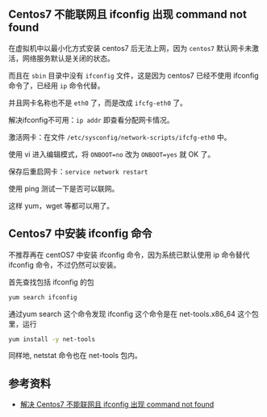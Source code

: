 <a name="eca58095"></a>
## Centos7 不能联网且 ifconfig 出现 command not found

在虚拟机中以最小化方式安装 centos7 后无法上网，因为 `centos7` 默认网卡未激活，网络服务默认是关闭的状态。

而且在 `sbin` 目录中没有 `ifconfig` 文件，这是因为 centos7 已经不使用 ifconfig 命令了，已经用 `ip` 命令代替。

并且网卡名称也不是 `eth0` 了，而是改成 `ifcfg-eth0` 了。

解决ifconfig不可用：`ip addr` 即查看分配网卡情况。

激活网卡：在文件 `/etc/sysconfig/network-scripts/ifcfg-eth0` 中。

使用 vi 进入编辑模式，将 `ONBOOT=no` 改为 `ONBOOT=yes` 就 OK 了。

保存后重启网卡：`service network restart`

使用 ping 测试一下是否可以联网。

这样 yum，wget 等都可以用了。

<a name="2f9fdc14"></a>
## Centos7 中安装 ifconfig 命令

不推荐再在 centOS7 中安装 ifconfig 命令，因为系统已默认使用 ip 命令替代 ifconfig 命令，不过仍然可以安装。

首先查找包括 ifconfig 的包

```bash
yum search ifconfig
```

通过yum search 这个命令发现 ifconfig 这个命令是在 net-tools.x86_64 这个包里，运行

```bash
yum install -y net-tools
```

同样地, netstat 命令也在 net-tools 包内。

<a name="3SKMT"></a>
## 参考资料

- [解决 Centos7 不能联网且 ifconfig 出现 command not found](https://blog.csdn.net/qq_31382921/article/details/52174626)
